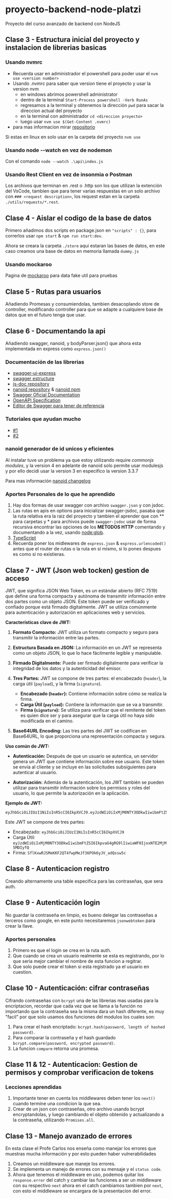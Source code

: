 # proyecto-backend-node-platzi

Proyecto del curso avanzado de backend con NodeJS

## Clase 3 - Estructura inicial del proyecto y instalacion de librerias basicas

### Usando nvmrc

- Recuerda usar en administrador el powershell para poder usar el `nvm use <version number>`
- Usando .nvmrc para saber que version tiene el proyecto y usar la version nvm
  - en windows abrimos powershell administrator
  - dentro de la terminal `Start-Process powershell -Verb RunAs`
  - regresamos a la terminal y obtenemos la dirección `pwd` para sacar la direccion actual del proyecto
  - en la terminal con administrador `cd <direccion proyecto>`
  - luego usar `nvm use $(Get-Content .nvmrc)`
- para mas informacion mirar [repositorio](https://github.com/nvm-sh/nvm)

Si estas en linux en solo usar en la carpeta del proyecto `nvm use`

### Usando node --watch en vez de nodemon

Con el comando `node --watch .\api\index.js`

### Usando Rest Client en vez de insonmia o Postman

Los archivos que terminan en .rest o .http son los que utilizan la extención del VsCode, tambien que para tener varias respuestas en un solo archivo con `### <request description>`, los request estan en la carpeta `./utils/requests/*.rest`.

## Clase 4 - Aislar el codigo de la base de datos

Primero añadimos dos scripts en package.json en `"scripts" : {}`, para correrlos usar `npm start` & `npm run start:dev`.

Ahora se creara la carpeta `./store` aqui estaran las bases de datos, en este caso creamos una base de datos en memoria llamada `dummy.js`

### Usando mockaroo

Pagina de [mockaroo](https://www.mockaroo.com/) para data fake util para pruebas

## Clase 5 - Rutas para usuarios

Añadiendo Promesas y consumiendolas, tambien desacoplando store de controller, modificando controller para que se adapte a cualquiere base de datos que en el futuro tenga que usar.

## Clase 6 - Documentando la api

Añadiendo swagger, nanoid, y bodyParser.json() que ahora esta implementada en express como `express.json()`

### Documentación de las librerias

- [swagger-ui-express](https://www.npmjs.com/package/swagger-ui-express)
- [swagger estructure](https://swagger.io/docs/specification/basic-structure/)
- [js-doc repository](https://github.com/Surnet/swagger-jsdoc/tree/v7)
- [nanoid repository](https://github.com/ai/nanoid#readme) & [nanoid npm](https://www.npmjs.com/package/nanoid)
- [Swagger Oficial Documentation](https://swagger.io/docs/specification/basic-structure/)
- [OpenAPI Specification](https://github.com/OAI/OpenAPI-Specification/tree/main)
- [Editor de Swagger para tener de referencia](https://editor.swagger.io/)

### Tutoriales que ayudan mucho

- [#1](https://dev.to/kabartolo/how-to-document-an-express-api-with-swagger-ui-and-jsdoc-50do)
- [#2](https://javascript.plainenglish.io/how-to-implement-and-use-swagger-in-nodejs-d0b95e765245)

### nanoid generador de id unicos y eficientes

Al instalar tuve un problema ya que estoy utilizando require *commonjs modules*, y la version 4 en adelante de nanoid solo permite usar modulesjs y por ello decidi usar la version 3 en especifico la version 3.3.7

Para mas información [nanoid changelog](https://github.com/ai/nanoid/blob/main/CHANGELOG.md)

### Aportes Personales de lo que he aprendido

1. Hay dos formas de usar swagger con archivo `swagger.json` y con jsdoc.
2. Las rutas en apis en options para inicializar swagger-jsdoc, pasaba que la ruta relativa era la raiz del proyecto y tambien el aprender que con ** para carpetas y * para archivos puede `swagger-jsdoc` usar de forma recursiva encontrar las opciones de los **METODOS HTTP** comentando y documentando a la vez, usando [node:glob](https://github.com/Surnet/swagger-jsdoc/blob/v7/docs/CONCEPTS.md).
3. [TypeScript](https://github.com/Surnet/swagger-jsdoc/blob/v7/docs/TYPESCRIPT.md)
4. Recuerda poner los midlewares de `express.json` & `express.urlencoded()` antes que el router de rutas o la ruta en si mismo, si lo pones despues es como si no existieras.

## Clase 7 - JWT (Json web tocken) gestion de acceso

JWT, que significa JSON Web Token, es un estándar abierto (RFC 7519) que define una forma compacta y autónoma de transmitir información entre dos partes como un objeto JSON. Este token puede ser verificado y confiado porque está firmado digitalmente. JWT se utiliza comúnmente para autenticación y autorización en aplicaciones web y servicios.

**Características clave de JWT:**

1. **Formato Compacto:** JWT utiliza un formato compacto y seguro para transmitir la información entre las partes.

2. **Estructura Basada en JSON:** La información en un JWT se representa como un objeto JSON, lo que lo hace fácilmente legible y manipulable.

3. **Firmado Digitalmente:** Puede ser firmado digitalmente para verificar la integridad de los datos y la autenticidad del emisor.

4. **Tres Partes:** JWT se compone de tres partes: el encabezado (`header`), la carga útil (`payload`), y la firma (`signature`).

   - **Encabezado (`header`):** Contiene información sobre cómo se realiza la firma.
   - **Carga Útil (`payload`):** Contiene la información que se va a transmitir.
   - **Firma (`signature`):** Se utiliza para verificar que el remitente del token es quien dice ser y para asegurar que la carga útil no haya sido modificada en el camino.

5. **Base64URL Encoding:** Las tres partes del JWT se codifican en Base64URL, lo que proporciona una representación compacta y segura.

**Uso común de JWT:**

- **Autenticación:** Después de que un usuario se autentica, un servidor genera un JWT que contiene información sobre ese usuario. Este token se envía al cliente y se incluye en las solicitudes subsiguientes para autenticar al usuario.

- **Autorización:** Además de la autenticación, los JWT también se pueden utilizar para transmitir información sobre los permisos y roles del usuario, lo que permite la autorización en la aplicación.

**Ejemplo de JWT:**

```jwt
eyJhbGciOiJIUzI1NiIsInR5cCI6IkpXVCJ9.eyJzdWIiOiIxMjM0NTY3ODkwIiwibmFtZSI6IkpvaG4gRG9lIiwiaWF0IjoxNTE2MjM5MDIyfQ.SflKxwRJSMeKKF2QT4fwpMeJf36POk6yJV_adQssw5c
```

Este JWT se compone de tres partes:

- Encabezado: `eyJhbGciOiJIUzI1NiIsInR5cCI6IkpXVCJ9`
- Carga Útil: `eyJzdWIiOiIxMjM0NTY3ODkwIiwibmFtZSI6IkpvaG4gRG9lIiwiaWF0IjoxNTE2MjM5MDIyfQ`
- Firma: `SflKxwRJSMeKKF2QT4fwpMeJf36POk6yJV_adQssw5c`

## Clase 8 - Autenticacion registro

Creando alternamente una table especifica para las contraseñas, que sera auth.

## Clase 9 - Autenticación login

No guardar la contraseña en limpio, es bueno delegar las contraseñas a terceros como google, en este punto necesitaremos `jsonwebtoken` para crear la llave.

### Aportes personales

1. Primero es que el login se crea en la ruta auth.
2. Que cuando se crea un usuario realmente se esta es registrando, por lo que seria mejor cambiar el nombre de esta funcion a regitrar.
3. Que solo puede crear el token si esta registrado ya el usuario en cuestion.

## Clase 10 - Autenticación: cifrar contraseñas

Cifrando contraseñas con `bcrypt` una de las librerias mas usadas para la encriptacion, recordar que cada vez que se llama a la función no importando que la contraseña sea la misma dara un hash diferente, es muy "facil" por que solo usamos dos funciones del modulos los cuales son:

1. Para crear el hash encriptado: `bcrypt.hash(password, length of hashed password)`.
2. Para comparar la contraseña y el hash guardado `bcrypt.compare(password, encrypted password)`.
3. La funcion `compare` retorna una promesa.


## Clase 11 & 12 - Autenticacion: Gestion de permisos y comprobar verificacion de tokens

### Lecciones aprendidas

1. Importante tener en cuenta los middlewares deben tener los `next()` cuando termine una condicion la que sea.
2. Crear de un json con contraseñas, otro archivo usando bcrypt encryptandolas, y luego cambiando el objeto obtenido y actualizando a la contraseña, utilizando `Promises.all`.

## Clase 13 - Manejo avanzado de errores

En esta clase el Profe Carlos nos enseña como manejar los errores que muestras mucha información y por esto pueden haber vulnerabilidades

1. Creamos un middleware que maneje los errores.
2. Se implementa un manejo de errores con su mensaje y el  `status code`.
3. Ahora que tenemos el middleware en uso, podemos quitar los `response.error` del catch y cambiar las funciones a ser un middleware con su respectivo `next` ahora en el catch cambiamos tambien por `next`, con esto el middleware se encargara de la presentacion del error.
